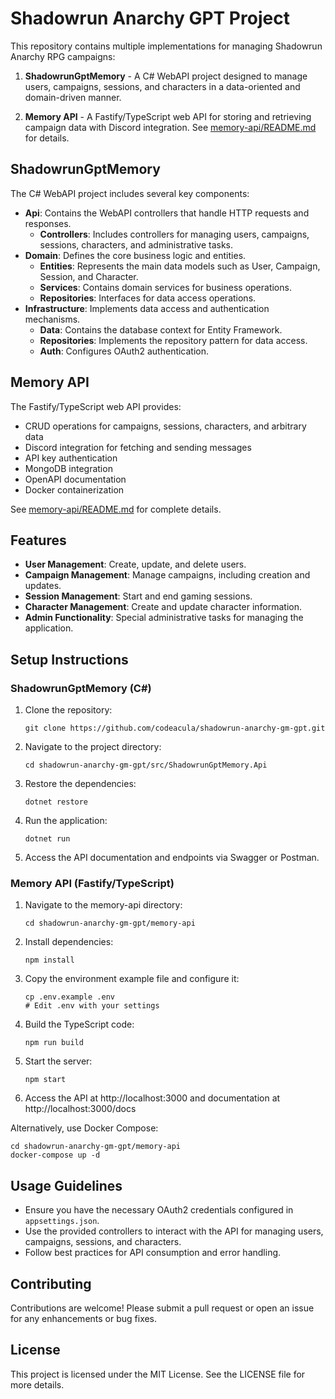 # Shadowrun Anarchy GPT Project

This repository contains multiple implementations for managing Shadowrun Anarchy RPG campaigns:

1. **ShadowrunGptMemory** - A C# WebAPI project designed to manage users, campaigns, sessions, and characters in a data-oriented and domain-driven manner.

2. **Memory API** - A Fastify/TypeScript web API for storing and retrieving campaign data with Discord integration. See [memory-api/README.md](memory-api/README.md) for details.

## ShadowrunGptMemory

The C# WebAPI project includes several key components:

- **Api**: Contains the WebAPI controllers that handle HTTP requests and responses.
  - **Controllers**: Includes controllers for managing users, campaigns, sessions, characters, and administrative tasks.
- **Domain**: Defines the core business logic and entities.
  - **Entities**: Represents the main data models such as User, Campaign, Session, and Character.
  - **Services**: Contains domain services for business operations.
  - **Repositories**: Interfaces for data access operations.
- **Infrastructure**: Implements data access and authentication mechanisms.
  - **Data**: Contains the database context for Entity Framework.
  - **Repositories**: Implements the repository pattern for data access.
  - **Auth**: Configures OAuth2 authentication.

## Memory API

The Fastify/TypeScript web API provides:

- CRUD operations for campaigns, sessions, characters, and arbitrary data
- Discord integration for fetching and sending messages
- API key authentication
- MongoDB integration
- OpenAPI documentation
- Docker containerization

See [memory-api/README.md](memory-api/README.md) for complete details.

## Features

- **User Management**: Create, update, and delete users.
- **Campaign Management**: Manage campaigns, including creation and updates.
- **Session Management**: Start and end gaming sessions.
- **Character Management**: Create and update character information.
- **Admin Functionality**: Special administrative tasks for managing the application.

## Setup Instructions

### ShadowrunGptMemory (C#)

1. Clone the repository:
   ```
   git clone https://github.com/codeacula/shadowrun-anarchy-gm-gpt.git
   ```

2. Navigate to the project directory:
   ```
   cd shadowrun-anarchy-gm-gpt/src/ShadowrunGptMemory.Api
   ```

3. Restore the dependencies:
   ```
   dotnet restore
   ```

4. Run the application:
   ```
   dotnet run
   ```

5. Access the API documentation and endpoints via Swagger or Postman.

### Memory API (Fastify/TypeScript)

1. Navigate to the memory-api directory:
   ```
   cd shadowrun-anarchy-gm-gpt/memory-api
   ```

2. Install dependencies:
   ```
   npm install
   ```

3. Copy the environment example file and configure it:
   ```
   cp .env.example .env
   # Edit .env with your settings
   ```

4. Build the TypeScript code:
   ```
   npm run build
   ```

5. Start the server:
   ```
   npm start
   ```

6. Access the API at http://localhost:3000 and documentation at http://localhost:3000/docs

Alternatively, use Docker Compose:
```
cd shadowrun-anarchy-gm-gpt/memory-api
docker-compose up -d
```

## Usage Guidelines

- Ensure you have the necessary OAuth2 credentials configured in `appsettings.json`.
- Use the provided controllers to interact with the API for managing users, campaigns, sessions, and characters.
- Follow best practices for API consumption and error handling.

## Contributing

Contributions are welcome! Please submit a pull request or open an issue for any enhancements or bug fixes.

## License

This project is licensed under the MIT License. See the LICENSE file for more details.